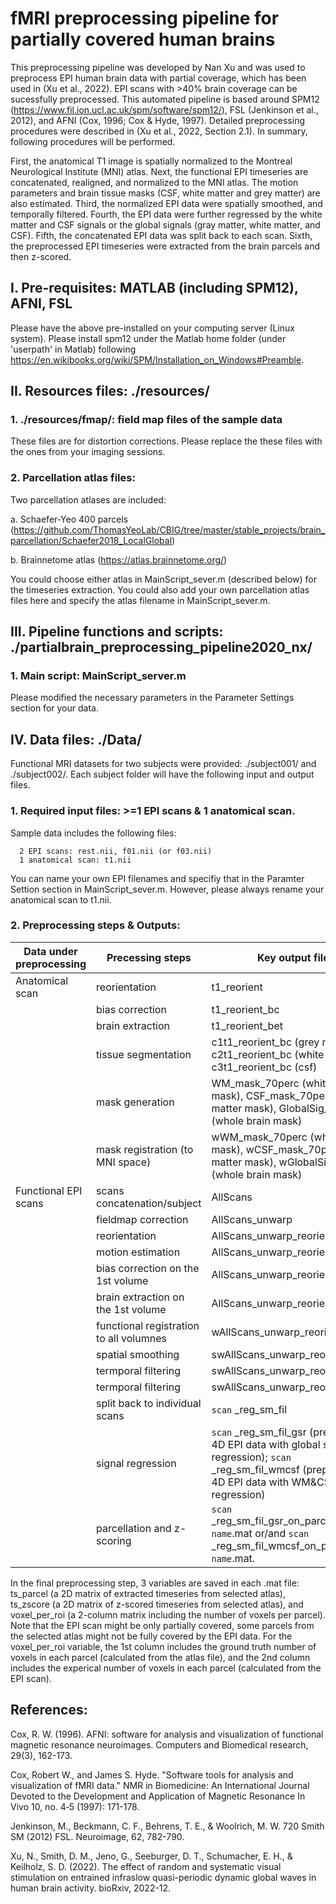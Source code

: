 # fMRI preprocessing pipeline for partially covered human brains
This preprocessing pipeline was developed by Nan Xu and was used to preprocess EPI human brain data with partial coverage, which has been used in (Xu et al., 2022). EPI scans with >40% brain coverage can be sucessfully preprocessed. This automated pipeline is based around SPM12 (https://www.fil.ion.ucl.ac.uk/spm/software/spm12/), FSL (Jenkinson et al., 2012), and AFNI (Cox, 1996; Cox & Hyde, 1997). Detailed preprocessing procedures were described in (Xu et al., 2022, Section 2.1). In summary, following procedures will be performed. 

First, the anatomical T1 image is spatially normalized to the Montreal Neurological Institute (MNI) atlas. Next, the functional EPI timeseries are concatenated, realigned, and normalized to the MNI atlas. The motion parameters and brain tissue masks (CSF, white matter and grey matter) are also estimated. Third, the normalized EPI data were spatially smoothed, and temporally filtered. Fourth, the EPI data were further regressed by the white matter and CSF signals or the global signals (gray matter, white matter, and CSF). Fifth, the concatenated EPI data was split back to each scan. Sixth, the preprocessed EPI timeseries were extracted from the brain parcels and then z-scored. 


## I. Pre-requisites: MATLAB (including SPM12), AFNI, FSL
Please have the above pre-installed on your computing server (Linux system). Please install spm12 under the Matlab home folder (under 'userpath' in Matlab) following
https://en.wikibooks.org/wiki/SPM/Installation_on_Windows#Preamble.

## II. Resources files: ./resources/
### 1. ./resources/fmap/: field map files of the sample data
These files are for distortion corrections. Please replace the these files with the ones from your imaging sessions.

### 2. Parcellation atlas files:
Two parcellation atlases are included:

   a. Schaefer-Yeo 400 parcels (https://github.com/ThomasYeoLab/CBIG/tree/master/stable_projects/brain_parcellation/Schaefer2018_LocalGlobal)
   
   b. Brainnetome atlas  (https://atlas.brainnetome.org/)

You could choose either atlas in MainScript_sever.m (described below) for the timeseries extraction. You could also add your own parcellation atlas files here and specify the atlas filename in MainScript_sever.m.

## III. Pipeline functions and scripts: ./partialbrain_preprocessing_pipeline2020_nx/
### 1. Main script: MainScript_server.m 
Please modified the necessary parameters in the Parameter Settings section for your data.

<!-- ###  2. A post FC and histogram analysis also included: PostAnalysis_FCMap.m -->

## IV. Data files: ./Data/
Functional MRI datasets for two subjects were provided: ./subject001/ and ./subject002/. Each subject folder will have the following input and output files.
### 1. Required input files: >=1 EPI scans & 1 anatomical scan. 
Sample data includes the following files:

      2 EPI scans: rest.nii, f01.nii (or f03.nii) 
      1 anatomical scan: t1.nii 

You can name your own EPI filenames and specifiy that in the Paramter Settion section in MainScript_sever.m. However, please always rename your anatomical scan to t1.nii.
### 2. Preprocessing steps & Outputs:
| Data under preprocessing | Precessing steps |    Key output files   |
|--------------------------|-----------------|--------------|
| Anatomical scan          | reorientation   | t1_reorient  |
|                          | bias correction | t1_reorient_bc |
|                          | brain extraction | t1_reorient_bet |
|                          | tissue segmentation |c1t1_reorient_bc (grey matter), c2t1_reorient_bc (white matter), c3t1_reorient_bc (csf)|
|                          | mask generation |  WM_mask_70perc (white matter mask), CSF_mask_70perc (white matter mask), GlobalSig_mask (whole brain mask) |
|                          | mask registration (to MNI space) |  wWM_mask_70perc (white matter mask), wCSF_mask_70perc (white matter mask), wGlobalSig_mask (whole brain mask) |
| Functional EPI scans     | scans concatenation/subject | AllScans  |
|                          | fieldmap correction   | AllScans_unwarp  |
|                          | reorientation   | AllScans_unwarp_reorient  |
|                          | motion estimation | AllScans_unwarp_reorient |
|                          | bias correction on the 1st volume | AllScans_unwarp_reorient_bc |
|                          | brain extraction on the 1st volume | AllScans_unwarp_reorient_bc_bet |
|                          | functional registration to all volumnes | wAllScans_unwarp_reorient |
|                          | spatial smoothing |  swAllScans_unwarp_reorient |
|                          | termporal filtering |  swAllScans_unwarp_reorient_fil |
|                          | termporal filtering |  swAllScans_unwarp_reorient_fil |
|                          | split back to individual scans | `scan` \_reg_sm_fil |
|                          | signal regression | `scan` \_reg_sm_fil_gsr (preprocessed 4D EPI data with global signal regression); `scan` \_reg_sm_fil_wmcsf (preprocessed 4D EPI data with WM&CSF regression) |
|                          | parcellation and z-scoring | `scan` \_reg_sm_fil_gsr_on_parcel_`atlas name`.mat or/and `scan` \_reg_sm_fil_wmcsf_on_parcel_`atlas name`.mat. |

In the final preprocessing step, 3 variables are saved in each .mat file: ts_parcel (a 2D matrix of extracted timeseries from selected atlas), ts_zscore (a 2D matrix of z-scored timeseries from selected atlas), and voxel_per_roi (a 2-column matrix including the number of voxels per parcel). Note that the EPI scan might be only partially covered, some parcels from the selected atlas might not be fully covered by the EPI data. For the voxel_per_roi variable, the 1st column includes the ground truth number of voxels in each parcel (calculated from the atlas file), and the 2nd column includes the experical number of voxels in each parcel (calculated from the EPI scan).

## References:
Cox, R. W. (1996). AFNI: software for analysis and visualization of functional magnetic resonance neuroimages. Computers and Biomedical research, 29(3), 162-173.

Cox, Robert W., and James S. Hyde. "Software tools for analysis and visualization of fMRI data." NMR in Biomedicine: An International Journal Devoted to the Development and Application of Magnetic Resonance In Vivo 10, no. 4‐5 (1997): 171-178.

Jenkinson, M., Beckmann, C. F., Behrens, T. E., & Woolrich, M. W. 720 Smith SM (2012) FSL. Neuroimage, 62, 782-790.

Xu, N., Smith, D. M., Jeno, G., Seeburger, D. T., Schumacher, E. H., & Keilholz, S. D. (2022). The effect of random and systematic visual stimulation on entrained infraslow quasi-periodic dynamic global waves in human brain activity. bioRxiv, 2022-12.

